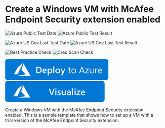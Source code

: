 # Create a Windows VM with McAfee Endpoint Security extension enabled

![Azure Public Test Date](https://azurequickstartsservice.blob.core.windows.net/badges/mcafee-extension-windows-vm/PublicLastTestDate.svg)
![Azure Public Test Result](https://azurequickstartsservice.blob.core.windows.net/badges/mcafee-extension-windows-vm/PublicDeployment.svg)

![Azure US Gov Last Test Date](https://azurequickstartsservice.blob.core.windows.net/badges/mcafee-extension-windows-vm/FairfaxLastTestDate.svg)
![Azure US Gov Last Test Result](https://azurequickstartsservice.blob.core.windows.net/badges/mcafee-extension-windows-vm/FairfaxDeployment.svg)

![Best Practice Check](https://azurequickstartsservice.blob.core.windows.net/badges/mcafee-extension-windows-vm/BestPracticeResult.svg)
![Cred Scan Check](https://azurequickstartsservice.blob.core.windows.net/badges/mcafee-extension-windows-vm/CredScanResult.svg)

[![Deploy To Azure](https://raw.githubusercontent.com/Azure/azure-quickstart-templates/master/1-CONTRIBUTION-GUIDE/images/deploytoazure.svg?sanitize=true)](https://portal.azure.com/#create/Microsoft.Template/uri/https%3A%2F%2Fraw.githubusercontent.com%2FAzure%2Fazure-quickstart-templates%2Fmaster%2Fmcafee-extension-windows-vm%2Fazuredeploy.json)  [![Visualize](https://raw.githubusercontent.com/Azure/azure-quickstart-templates/master/1-CONTRIBUTION-GUIDE/images/visualizebutton.svg?sanitize=true)](http://armviz.io/#/?load=https%3A%2F%2Fraw.githubusercontent.com%2FAzure%2Fazure-quickstart-templates%2Fmaster%2Fmcafee-extension-windows-vm%2Fazuredeploy.json)

Create a Windows VM with the McAfee Endpoint Security extension enabled. This is a sample template that shows how to set up a VM with a trial version of the McAfee Endpoint Security extension.


